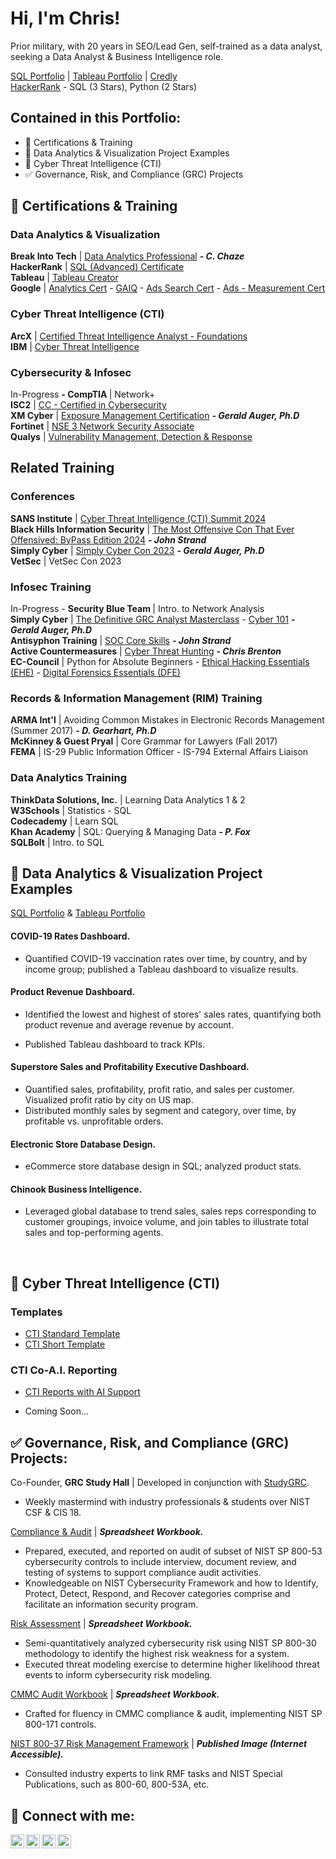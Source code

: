 <h1>Hi, I'm Chris! <a href="https://www.linkedin.com/in/reachchrisyoung/"> </a> </h1>
Prior military, with 20 years in SEO/Lead Gen, self-trained as a data analyst, seeking a Data Analyst & Business Intelligence role. <br />

[SQL Portfolio](https://github.com/reachchrisyoung/SQL) | [Tableau Portfolio](https://public.tableau.com/app/profile/reachchrisyoung/vizzes) | [Credly](https://www.credly.com/users/christopher-young.6e05f908/badges) <br />
[HackerRank](https://www.hackerrank.com/profile/reachchrisyoung) - SQL (3 Stars), Python (2 Stars)

<h2>Contained in this Portfolio:</h2>

+ 📜 Certifications & Training
+ 🤳 Data Analytics & Visualization Project Examples
+ 📓 Cyber Threat Intelligence (CTI) 
+ ✅ Governance, Risk, and Compliance (GRC) Projects 

<h2>📜 Certifications & Training</h2>

<h3>Data Analytics & Visualization</h3>

<b>Break Into Tech</b> | [Data Analytics Professional](https://drive.google.com/file/d/14xGfHc_UG-yQAbFFt2G_M9WR02H6WG71/view?usp=sharing) <b><i>- C. Chaze</b></i>  <br />
<b>HackerRank</b> | [SQL (Advanced) Certificate](https://drive.google.com/file/d/12zPHg_l3yAlJdxX9qvYeuN51xQ9ZDkZj/view?usp=sharing) <br />
<b>Tableau</b> | [Tableau Creator](https://www.linkedin.com/in/reachchrisyoung/details/certifications/) <br />
<b>Google</b> | [Analytics Cert](https://drive.google.com/file/d/1fHUbCj5flN8njCvCIl9SQhh2zfu_rV31/view?usp=sharing) - [GAIQ](https://drive.google.com/file/d/1772VGdXHkgSDdzEbS0zkOIv3elS_-Ye-/view?usp=sharing) - [Ads Search Cert](https://drive.google.com/file/d/1xPg3G8RBeQQ0A50eWiRWqWAnl415oSjc/view?usp=sharing) - [Ads - Measurement Cert](https://drive.google.com/file/d/1mbM0x1m6KSPqjNeMYF4dYwfo5GnptTpj/view?usp=sharing) <br />

<h3>Cyber Threat Intelligence (CTI)</h3>

<b>ArcX</b> | [Certified Threat Intelligence Analyst - Foundations](https://drive.google.com/file/d/1r3Qfu_bypcJez3FGHf49odB2JsT4XIgt/view?usp=sharing) <br />
<b>IBM</b> | [Cyber Threat Intelligence](https://drive.google.com/file/d/1aryRev5p8gS0RG8fvgHT7A5-si1WYxy9/view?usp=sharing) <br />

<h3>Cybersecurity & Infosec</h3>

In-Progress <b> - CompTIA </b> | Network+ <br />
<b>ISC2</b> | [CC - Certified in Cybersecurity](https://drive.google.com/file/d/1BcK6t_aP-mQNcjPEyU9q9bcXCIAENSsP/view?usp=sharing) <br />
<b>XM Cyber</b> | [Exposure Management Certification](https://drive.google.com/file/d/17MqiYrJKb6sdjDjzKS2JphugWPBbcxEf/view?usp=sharing) <b><i>- Gerald Auger, Ph.D</b></i> <br />
<b>Fortinet</b> | [NSE 3 Network Security Associate](https://drive.google.com/file/d/1iRr0pz78Doz_eh0eM-Mz0oZRUqSpCHok/view?usp=sharing) <br />
<b>Qualys</b> | [Vulnerability Management, Detection & Response](https://drive.google.com/file/d/1Qq8v5K6kIpWE3K1MBtJTBLue4hnrfmrA/view?usp=sharing) <br />

<h2>Related Training</h2>

<h3> Conferences </h3>

<b>SANS Institute</b> | [Cyber Threat Intelligence (CTI) Summit 2024](https://drive.google.com/file/d/1hG1oID3I2lMdrzrsI0BU57r5hrUGs6nV/view?usp=sharing) <br />
<b>Black Hills Information Security</b> | [The Most Offensive Con That Ever Offensived: ByPass Edition 2024](https://drive.google.com/file/d/1zK-i6DXycmbJjW1cYFmZ882Z5Ow3YenN/view?usp=sharing) <b><i>- John Strand</b></i> <br />
<b>Simply Cyber</b> | [Simply Cyber Con 2023](https://drive.google.com/file/d/1qqKSAuyZF5Yhhq97_RsGSrkGiXDK5BVJ/view?usp=sharing) <b><i>- Gerald Auger, Ph.D</b></i> <br />
<b>VetSec</b> | VetSec Con 2023 <br /> 

<h3> Infosec Training </h3>

In-Progress - <b> Security Blue Team </b> | Intro. to Network Analysis <br />
<b>Simply Cyber</b> | [The Definitive GRC Analyst Masterclass](https://drive.google.com/file/d/10PvhJuFE42w9Mq4-OV45lYcwdMSvN3Af/view?usp=sharing) - [Cyber 101](https://drive.google.com/file/d/1RE7irO50tOZjrKd0T1MMoi5mjchU_F6E/view?usp=sharing) <b><i>- Gerald Auger, Ph.D</b></i> <br />
<b>Antisyphon Training</b> | [SOC Core Skills](https://drive.google.com/file/d/1RXM5xwPOQYMv1iG1KqJn87vHZzE20vwe/view?usp=sharing) <b><i>- John Strand </b></i> <br />
<b>Active Countermeasures</b> | [Cyber Threat Hunting](https://drive.google.com/file/d/1tdJfoPy03LDZBB-aLe7BcqSy4upsyDhd/view?usp=sharing) <b><i>- Chris Brenton </b></i> <br />
<b>EC-Council</b> | Python for Absolute Beginners - [Ethical Hacking Essentials (EHE)](https://drive.google.com/file/d/13fjSVS1HuPCrr6b0Ol30ZFJkXywmXR26/view?usp=sharing) - [Digital Forensics Essentials (DFE)](https://drive.google.com/file/d/1Q-e49R9NE75tL7VdfWR2sbx0_T4jo-9O/view?usp=sharing) <br />

<h3> Records & Information Management (RIM) Training </h3>

<b>ARMA Int'l</b> | Avoiding Common Mistakes in Electronic Records Management (Summer 2017) <b><i>- D. Gearhart, Ph.D</b></i> <br />
<b>McKinney & Guest Pryal</b> | Core Grammar for Lawyers (Fall 2017) <br />
<b>FEMA</b> | IS-29 Public Information Officer - IS-794 External Affairs Liaison <br />

<h3> Data Analytics Training </h3>

<b>ThinkData Solutions, Inc.</b> | Learning Data Analytics 1 & 2 <br />
<b>W3Schools</b> | Statistics - SQL <br />
<b>Codecademy</b> | Learn SQL <br />
<b>Khan Academy</b> | SQL: Querying & Managing Data <b><i>- P. Fox </b></i> <br />
<b>SQLBolt</b> | Intro. to SQL <br />

<h2> 🤳 Data Analytics & Visualization Project Examples </h2>

[SQL Portfolio](https://github.com/reachchrisyoung/SQL) & [Tableau Portfolio](https://public.tableau.com/app/profile/reachchrisyoung/vizzes) <br />

<h4> COVID-19 Rates Dashboard. </h4>

- Quantified COVID-19 vaccination rates over time, by country, and by income group; published a Tableau dashboard to visualize results.

<h4> Product Revenue Dashboard. </h4>

- Identified the lowest and highest of stores' sales rates, quantifying both product revenue and average revenue by account.

- Published Tableau dashboard to track KPIs.

<h4> Superstore Sales and Profitability Executive Dashboard. </h4>

- Quantified sales, profitability, profit ratio, and sales per customer. Visualized profit ratio by city on US map.
- Distributed monthly sales by segment and category, over time, by profitable vs. unprofitable orders.

<h4> Electronic Store Database Design. </h4>

- eCommerce store database design in SQL; analyzed product stats.

<h4> Chinook Business Intelligence. </h4>

- Leveraged global database to trend sales, sales reps corresponding to customer groupings, invoice volume, and join tables to illustrate total sales and top-performing agents.
<br />

<h2> 📓 Cyber Threat Intelligence (CTI) </h2>

<h3>Templates</h3>

- [CTI Standard Template](https://github.com/reachchrisyoung/CTI-Standard-Template) <br />
- [CTI Short Template](https://github.com/reachchrisyoung/CTI-Short-Template)<br />

<h3>CTI Co-A.I. Reporting</h3>

- [CTI Reports with AI Support](https://github.com/reachchrisyoung/CTI-Reports-AI-Support)

+ Coming Soon...

<h2> ✅ Governance, Risk, and Compliance (GRC) Projects: </h2>

Co-Founder,&nbsp;<b>GRC Study Hall</b>&nbsp;|&nbsp;Developed in conjunction with [StudyGRC](https://studygrc.com/).

- Weekly mastermind with industry professionals & students over NIST CSF & CIS 18.

[Compliance & Audit](https://github.com/reachchrisyoung/GRC-Compliance-Audit) | <b><i>Spreadsheet Workbook.</b></i>

- Prepared, executed, and reported on audit of subset of NIST SP 800-53 cybersecurity controls to include interview, document review, and testing of systems to support compliance audit activities.
- Knowledgeable on NIST Cybersecurity Framework and how to Identify, Protect, Detect, Respond, and Recover categories comprise and facilitate an information security program.

[Risk Assessment](https://github.com/reachchrisyoung/GRC-Risk-Assessment) | <b><i>Spreadsheet Workbook.</b></i>

- Semi-quantitatively analyzed cybersecurity risk using NIST SP 800-30 methodology to identify the highest risk weakness for a system.
- Executed threat modeling exercise to determine higher likelihood threat events to inform cybersecurity risk modeling.

[CMMC Audit Workbook](https://docs.google.com/spreadsheets/d/1M4I6wVzmSpT6VNz3kyFizZvk2V-37UW3/edit?usp=sharing&ouid=110880928801368473815&rtpof=true&sd=true) | <b><i>Spreadsheet Workbook.</b></i>

- Crafted for fluency in CMMC compliance & audit, implementing NIST SP 800-171 controls.

[NIST 800-37 Risk Management Framework](https://www.canva.com/design/DAF2boPx2qA/JBfL3WhdE3fm1exsO16lIA/edit?utm_content=DAF2boPx2qA&utm_campaign=designshare&utm_medium=link2&utm_source=sharebutton) | <b><i>Published Image (Internet Accessible).</b></i>

- Consulted industry experts to link RMF tasks and NIST Special Publications, such as 800-60, 800-53A, etc.<br />

<h2> 🔗 Connect with me:</h2>

[<img align="left" alt="yourname | YouTube" width="22px" src="https://cdn.jsdelivr.net/npm/simple-icons@v3/icons/youtube.svg" />][youtube]
[<img align="left" alt="yourname | Twitter" width="22px" src="https://cdn.jsdelivr.net/npm/simple-icons@v3/icons/twitter.svg" />][twitter]
[<img align="left" alt="yourname | LinkedIn" width="22px" src="https://cdn.jsdelivr.net/npm/simple-icons@v3/icons/linkedin.svg" />][linkedin]
[<img align="left" alt="yourname | Instagram" width="22px" src="https://cdn.jsdelivr.net/npm/simple-icons@v3/icons/instagram.svg" />][instagram]

[twitter]: https://twitter.com/
[youtube]: https://www.youtube.com/reachchrisyoung
[instagram]: https://www.instagram.com/
[linkedin]: https://linkedin.com/in/
